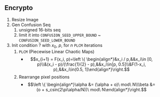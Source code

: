 ## Encrypto
1. Resize Image
2. Gen Confusion Seq
      1. unsigned 16-bits seq
      2. limit it into `CONFUSION_SEED_UPPER_BOUND` ~ `CONFUSION_SEED_LOWER_BOUND`
3. Init condition $?$ with $x_0$, $p$, for $n$ `PLCM` iterations
      1. `PLCM` (Piecewise Linear Chaotic Maps)
         - $$x_{i+1} = F(x_i, p)=\left \{ \begin{align*}&x_i / p,&&x_i\in [0, p)\\&(x_i - p)/(\frac{1}{2} - p),&&x_i\in[p, 0.5]\\&F(1-x_i, p),&&x_i\in(0.5, 1]\end{align*}\right.$$
      2. Rearrange pixel positions
         - $$\left \{ \begin{align*}\alpha &= (\alpha + o)\ mod\ N\\\beta &= (o + s_csin(2\pi\alpha/N))\ mod\ N\end{align*}\right.$$
         
